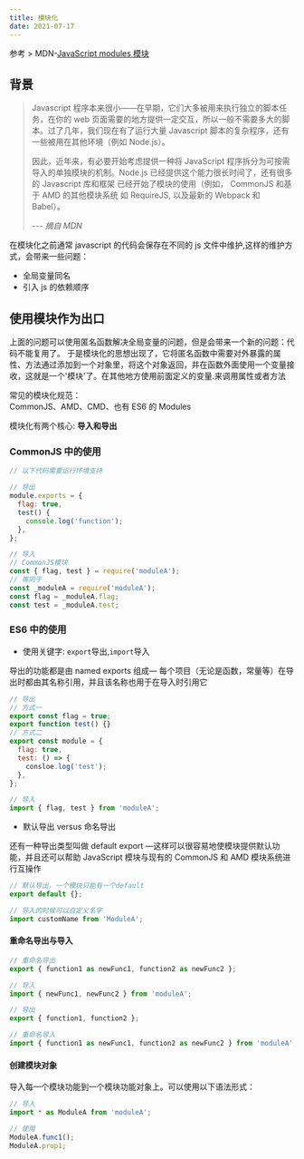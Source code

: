 ```yaml
---
title: 模块化
date: 2021-07-17
---
```


参考 > MDN-[JavaScript modules 模块](https://developer.mozilla.org/zh-CN/docs/Web/JavaScript/Guide/Modules)

## 背景

> Javascript 程序本来很小——在早期，它们大多被用来执行独立的脚本任务，在你的 web 页面需要的地方提供一定交互，所以一般不需要多大的脚本。过了几年，我们现在有了运行大量 Javascript 脚本的复杂程序，还有一些被用在其他环境（例如 Node.js）。
>
> 因此，近年来，有必要开始考虑提供一种将 JavaScript 程序拆分为可按需导入的单独模块的机制。Node.js 已经提供这个能力很长时间了，还有很多的 Javascript 库和框架 已经开始了模块的使用（例如， CommonJS 和基于 AMD 的其他模块系统 如 RequireJS, 以及最新的 Webpack 和 Babel）。
>
> --- _摘自 MDN_

在模块化之前通常 javascript 的代码会保存在不同的 js 文件中维护,这样的维护方式，会带来一些问题：

- 全局变量同名
- 引入 js 的依赖顺序

## 使用模块作为出口

上面的问题可以使用匿名函数解决全局变量的问题，但是会带来一个新的问题：代码不能复用了。
于是模块化的思想出现了，它将匿名函数中需要对外暴露的属性、方法通过添加到一个对象里，将这个对象返回，并在函数外面使用一个变量接收，这就是一个'模块'了。在其他地方使用前面定义的变量.来调用属性或者方法

常见的模块化规范：  
 CommonJS、AMD、CMD、也有 ES6 的 Modules

模块化有两个核心: **导入和导出**

### CommonJS 中的使用

```javascript
// 以下代码需要运行环境支持

// 导出
module.exports = {
  flag: true,
  test() {
    console.log('function');
  },
};

// 导入
// CommonJS模块
const { flag, test } = require('moduleA');
// 等同于
const _moduleA = require('moduleA');
const flag = _moduleA.flag;
const test = _moduleA.test;
```

### ES6 中的使用

- 使用关键字: `export`导出,`import`导入

导出的功能都是由 named exports 组成— 每个项目（无论是函数，常量等）在导出时都由其名称引用，并且该名称也用于在导入时引用它

```javascript
// 导出
// 方式一
export const flag = true;
export function test() {}
// 方式二
export const module = {
  flag: true,
  test: () => {
    consloe.log('test');
  },
};

// 导入
import { flag, test } from 'moduleA';
```

- 默认导出 versus 命名导出

还有一种导出类型叫做 default export —这样可以很容易地使模块提供默认功能，并且还可以帮助 JavaScript 模块与现有的 CommonJS 和 AMD 模块系统进行互操作

```javascript
// 默认导出，一个模块只能有一个default
export default {};

// 导入的时候可以自定义名字
import customName from 'ModuleA';
```

#### 重命名导出与导入

```javascript
// 重命名导出
export { function1 as newFunc1, function2 as newFunc2 };

// 导入
import { newFunc1, newFunc2 } from 'moduleA';
```

```javascript
// 导出
export { function1, function2 };

// 重命名导入
import { function1 as newFunc1, function2 as newFunc2 } from 'moduleA';
```

#### 创建模块对象

导入每一个模块功能到一个模块功能对象上。可以使用以下语法形式：

```javascript
// 导入
import * as ModuleA from 'moduleA';

// 使用
ModuleA.func1();
ModuleA.prop1;
```
